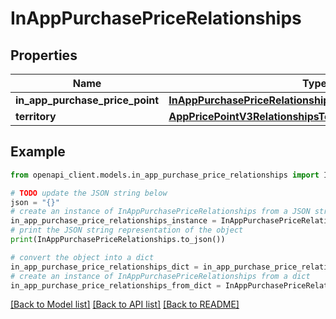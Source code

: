 # InAppPurchasePriceRelationships


## Properties

Name | Type | Description | Notes
------------ | ------------- | ------------- | -------------
**in_app_purchase_price_point** | [**InAppPurchasePriceRelationshipsInAppPurchasePricePoint**](InAppPurchasePriceRelationshipsInAppPurchasePricePoint.md) |  | [optional] 
**territory** | [**AppPricePointV3RelationshipsTerritory**](AppPricePointV3RelationshipsTerritory.md) |  | [optional] 

## Example

```python
from openapi_client.models.in_app_purchase_price_relationships import InAppPurchasePriceRelationships

# TODO update the JSON string below
json = "{}"
# create an instance of InAppPurchasePriceRelationships from a JSON string
in_app_purchase_price_relationships_instance = InAppPurchasePriceRelationships.from_json(json)
# print the JSON string representation of the object
print(InAppPurchasePriceRelationships.to_json())

# convert the object into a dict
in_app_purchase_price_relationships_dict = in_app_purchase_price_relationships_instance.to_dict()
# create an instance of InAppPurchasePriceRelationships from a dict
in_app_purchase_price_relationships_from_dict = InAppPurchasePriceRelationships.from_dict(in_app_purchase_price_relationships_dict)
```
[[Back to Model list]](../README.md#documentation-for-models) [[Back to API list]](../README.md#documentation-for-api-endpoints) [[Back to README]](../README.md)


